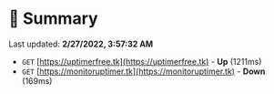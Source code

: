 # 📖 Summary
Last updated: **2/27/2022, 3:57:32 AM**

- `GET` [https://uptimerfree.tk](https://uptimerfree.tk) - **Up** (1211ms)
- `GET` [https://monitoruptimer.tk](https://monitoruptimer.tk) - **Down** (169ms)
